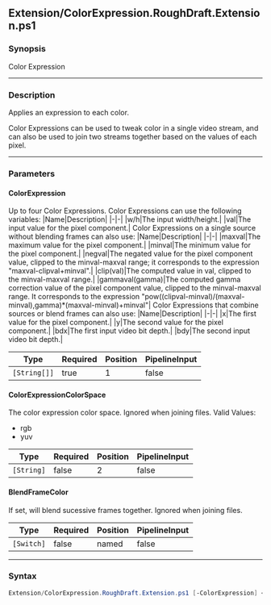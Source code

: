 Extension/ColorExpression.RoughDraft.Extension.ps1
--------------------------------------------------

### Synopsis
Color Expression

---

### Description

Applies an expression to each color.

Color Expressions can be used to tweak color in a single video stream,
and can also be used to join two streams together based on the values of each pixel.

---

### Parameters
#### **ColorExpression**
Up to four Color Expressions.
Color Expressions can use the following variables:
|Name|Description|
|-|-|
|w/h|The input width/height.|
|val|The input value for the pixel component.|
Color Expressions on a single source without blending frames can also use:
|Name|Description|
|-|-|
|maxval|The maximum value for the pixel component.|
|minval|The minimum value for the pixel component.|
|negval|The negated value for the pixel component value, clipped to the minval-maxval range; it corresponds to the expression "maxval-clipval+minval".|
|clip(val)|The computed value in val, clipped to the minval-maxval range.|
|gammaval(gamma)|The computed gamma correction value of the pixel component value, clipped to the minval-maxval range. It corresponds to the expression "pow((clipval-minval)/(maxval-minval)\,gamma)*(maxval-minval)+minval"|
Color Expressions that combine sources or blend frames can also use:
|Name|Description|
|-|-|
|x|The first value for the pixel component.|
|y|The second value for the pixel component.|
|bdx|The first input video bit depth.|
|bdy|The second input video bit depth.|

|Type        |Required|Position|PipelineInput|
|------------|--------|--------|-------------|
|`[String[]]`|true    |1       |false        |

#### **ColorExpressionColorSpace**
The color expression color space.  Ignored when joining files.
Valid Values:

* rgb
* yuv

|Type      |Required|Position|PipelineInput|
|----------|--------|--------|-------------|
|`[String]`|false   |2       |false        |

#### **BlendFrameColor**
If set, will blend sucessive frames together.  Ignored when joining files.

|Type      |Required|Position|PipelineInput|
|----------|--------|--------|-------------|
|`[Switch]`|false   |named   |false        |

---

### Syntax
```PowerShell
Extension/ColorExpression.RoughDraft.Extension.ps1 [-ColorExpression] <String[]> [[-ColorExpressionColorSpace] <String>] [-BlendFrameColor] [<CommonParameters>]
```
